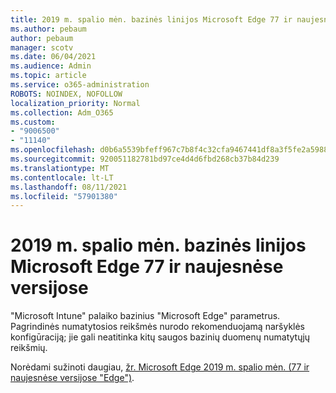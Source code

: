 ```yaml
---
title: 2019 m. spalio mėn. bazinės linijos Microsoft Edge 77 ir naujesnėse versijose
ms.author: pebaum
author: pebaum
manager: scotv
ms.date: 06/04/2021
ms.audience: Admin
ms.topic: article
ms.service: o365-administration
ROBOTS: NOINDEX, NOFOLLOW
localization_priority: Normal
ms.collection: Adm_O365
ms.custom:
- "9006500"
- "11140"
ms.openlocfilehash: d0b6a5539bfeff967c7b8f4c32cfa9467441df8a3f5fe2a59886b2f3457a3c68
ms.sourcegitcommit: 920051182781bd97ce4d4d6fbd268cb37b84d239
ms.translationtype: MT
ms.contentlocale: lt-LT
ms.lasthandoff: 08/11/2021
ms.locfileid: "57901380"
---
```

# <a name="view-the-october-2019-baseline-for-microsoft-edge-versions-77-and-later"></a>2019 m. spalio mėn. bazinės linijos Microsoft Edge 77 ir naujesnėse versijose

"Microsoft Intune" palaiko bazinius "Microsoft Edge" parametrus. Pagrindinės numatytosios reikšmės nurodo rekomenduojamą naršyklės konfigūraciją; jie gali neatitinka kitų saugos bazinių duomenų numatytųjų reikšmių.

Norėdami sužinoti daugiau, [žr. Microsoft Edge 2019 m. spalio mėn. (77 ir naujesnėse versijose "Edge")](https://docs.microsoft.com/mem/intune/protect/security-baseline-settings-edge?pivots=edge-october-2019).